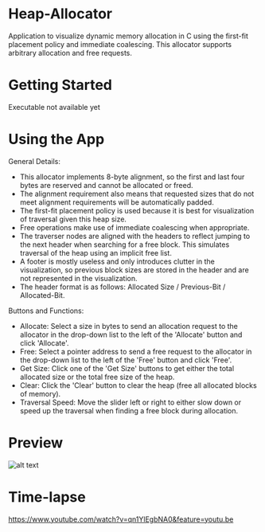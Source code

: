# Heap-Allocator
Application to visualize dynamic memory allocation in C using the first-fit placement policy and immediate coalescing. This allocator supports arbitrary allocation and free requests. 

# Getting Started
Executable not available yet

# Using the App
General Details:
- This allocator implements 8-byte alignment, so the first and last four bytes are reserved and cannot be allocated or freed.
- The alignment requirement also means that requested sizes that do not meet alignment requirements will be automatically padded.
- The first-fit placement policy is used because it is best for visualization of traversal given this heap size.
- Free operations make use of immediate coalescing when appropriate.
- The traverser nodes are aligned with the headers to reflect jumping to the next header when searching for a free block. This simulates traversal of the heap using    an implicit free list.
- A footer is mostly useless and only introduces clutter in the visualization, so previous block sizes are stored in the header and are not represented in the visualization. 
- The header format is as follows: Allocated Size / Previous-Bit / Allocated-Bit.

Buttons and Functions:
- Allocate: Select a size in bytes to send an allocation request to the allocator in the drop-down list to the left of the 'Allocate' button and click 'Allocate'.
- Free: Select a pointer address to send a free request to the allocator in the drop-down list to the left of the 'Free' button and click 'Free'.
- Get Size: Click one of the 'Get Size' buttons to get either the total allocated size or the total free size of the heap.
- Clear: Click the 'Clear' button to clear the heap (free all allocated blocks of memory).
- Traversal Speed: Move the slider left or right to either slow down or speed up the traversal when finding a free block during allocation.

# Preview
![alt text](https://i.gyazo.com/91bf26a535459b7e022be466b16b7840.png)

# Time-lapse
https://www.youtube.com/watch?v=qn1YlEgbNA0&feature=youtu.be
